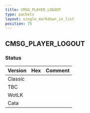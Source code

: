```yaml
---
title: CMSG_PLAYER_LOGOUT
type: packets
layout: single_markdown_in_list
position: 75
---
```


## CMSG_PLAYER_LOGOUT

### Status

Version | Hex | Comment
---------- | ---------- | ---------- 
Classic |  |  
TBC |  |  
WotLK |  |  
Cata |  |  
